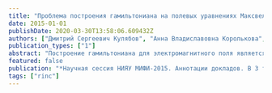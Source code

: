 ```yaml
---
title: "Проблема построения гамильтониана на полевых уравнениях Максвелла"
date: 2015-01-01
publishDate: 2020-03-30T13:58:06.609432Z
authors: ["Дмитрий Сергеевич Кулябов", "Анна Владиславовна Королькова", "Леонид Антонович Севастьянов"]
publication_types: ["1"]
abstract: "Построение гамильтониана для электромагнитного поля является нетривиальной задачей. При обычной записи лагранжиана через потенциал электромагнитного поля его гессиан равен нулю, то есть невозможно построить гамильтониан без наложения связей. Для получения гамильтониана без связей необходимо выбрать другие обобщённые переменные. Обычно гамильтониан получают в декартовых координатах. В данной работе предложена методика получения гамильтониана в произвольной системе координат. Рассматривается электромагнитное поле без источников. Лагранжиан и уравнения Максвелла записываются в произвольной системе координат в тензорном формализме. Производится выбор обобщённых координат и производится построение гамильтониана."
featured: false
publication: "*Научная сессия НИЯУ МИФИ-2015. Аннотации докладов. В 3 томах.*"
tags: ["rinc"]
---
```



